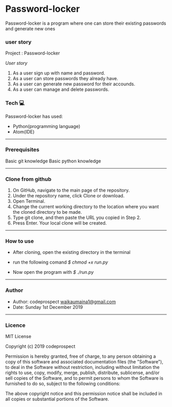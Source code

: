 # Password-locker
Password-locker is a program where one can store their existing passwords and generate new ones

### user story
Project : Password-locker

*User story*
1. As a user sign up with name and password.
2. As a user can store passwords they already have.
3. As a user can generate new password for their accounds.
4. As a user can manage and delete passwords.

### Tech :computer:

Password-locker has used:

* Python(programming language)
* Atom(IDE)

--------------
### Prerequisites
Basic git knowledge
Basic python knowledge

----------------

### Clone from github
1. On GitHub, navigate to the main page of the repository.
2. Under the repository name, click Clone or download.
3. Open Terminal.
4. Change the current working directory to the location where you want the cloned directory to be made.
5. Type git clone, and then paste the URL you copied in Step 2.
6. Press Enter. Your local clone will be created.

-----------------

### How to use

* After cloning, open the existing directory in the terminal
* run the following comand
_$ chmod +x run.py_

* Now open the program with
_$ ./run.py_

------------------

### Author

* Author: codeprospect <waikaumaina1@gmail.com>
* Date: Sunday 1st December 2019

----------------

### Licence

MIT License

Copyright (c) 2019 codeprospect

Permission is hereby granted, free of charge, to any person obtaining a copy of this software and associated documentation files (the "Software"), to deal in the Software without restriction, including without limitation the rights to use, copy, modify, merge, publish, distribute, sublicense, and/or sell copies of the Software, and to permit persons to whom the Software is furnished to do so, subject to the following conditions:

The above copyright notice and this permission notice shall be included in all copies or substantial portions of the Software.

